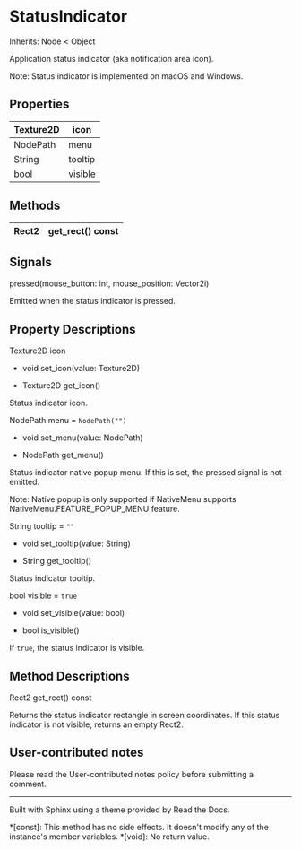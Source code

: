# StatusIndicator

Inherits: Node < Object

Application status indicator (aka notification area icon).

Note: Status indicator is implemented on macOS and Windows.

## Properties

Texture2D | icon  
---|---  
NodePath | menu | `NodePath("")`  
String | tooltip | `""`  
bool | visible | `true`  
  
## Methods

Rect2 | get_rect() const  
---|---  
  
## Signals

pressed(mouse_button: int, mouse_position: Vector2i)

Emitted when the status indicator is pressed.

## Property Descriptions

Texture2D icon

  * void set_icon(value: Texture2D)

  * Texture2D get_icon()

Status indicator icon.

NodePath menu = `NodePath("")`

  * void set_menu(value: NodePath)

  * NodePath get_menu()

Status indicator native popup menu. If this is set, the pressed signal is not
emitted.

Note: Native popup is only supported if NativeMenu supports
NativeMenu.FEATURE_POPUP_MENU feature.

String tooltip = `""`

  * void set_tooltip(value: String)

  * String get_tooltip()

Status indicator tooltip.

bool visible = `true`

  * void set_visible(value: bool)

  * bool is_visible()

If `true`, the status indicator is visible.

## Method Descriptions

Rect2 get_rect() const

Returns the status indicator rectangle in screen coordinates. If this status
indicator is not visible, returns an empty Rect2.

## User-contributed notes

Please read the User-contributed notes policy before submitting a comment.

* * *

Built with Sphinx using a theme provided by Read the Docs.

  *[const]: This method has no side effects. It doesn't modify any of the instance's member variables.
  *[void]: No return value.


